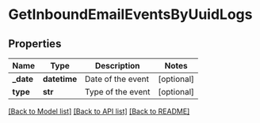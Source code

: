 # GetInboundEmailEventsByUuidLogs

## Properties
Name | Type | Description | Notes
------------ | ------------- | ------------- | -------------
**_date** | **datetime** | Date of the event | [optional] 
**type** | **str** | Type of the event | [optional] 

[[Back to Model list]](../README.md#documentation-for-models) [[Back to API list]](../README.md#documentation-for-api-endpoints) [[Back to README]](../README.md)


